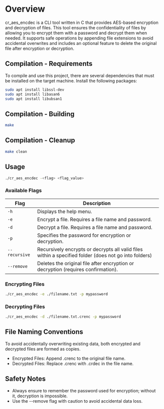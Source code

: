 # Overview
cr_aes_encdec is a CLI tool written in C that provides AES-based encryption and decryption of files. This tool ensures the confidentiality of files by allowing you to encrypt them with a password and decrypt them when needed. It supports safe operations by appending file extensions to avoid accidental overwrites and includes an optional feature to delete the original file after encryption or decryption.

## Compilation - Requirements 
To compile and use this project, there are several dependencies that must be installed on the target machine. Install the following packages:
```bash
sudo apt install libssl-dev
sudo apt install libasan6
sudo apt install libubsan1
```

## Compilation - Building
```bash
make
```
## Compilation - Cleanup
```bash
make clean
```

## Usage
```bash
./cr_aes_encdec -<flag> <flag_value> 
```
### Available Flags
| Flag       | Description                                                                 |
|------------|-----------------------------------------------------------------------------|
| `-h`      | Displays the help menu.                                                    |
| `-e`       | Encrypt a file. Requires a file name and password.                         |
| `-d`       | Decrypt a file. Requires a file name and password.                         |
| `-p`       | Specifies the password for encryption or decryption.                       |
| `--recursive` | Recursively encrypts or decrypts all valid files within a specified folder (does not go into folders) |
| `--remove` | Deletes the original file after encryption or decryption (requires confirmation). |

### Encrypting Files
```bash
./cr_aes_encdec -e ./filename.txt -p mypassword
```
### Decrypting Files
```bash
./cr_aes_encdec -d ./filename.txt.crenc -p mypassword
```

## File Naming Conventions
To avoid accidentally overwriting existing data, both encrypted and decrypted files are formed as copies.
- Encrypted Files: Append .crenc to the original file name.
- Decrypted Files: Replace .crenc with .crdec in the file name.

## Safety Notes
- Always ensure to remember the password used for encryption; without it, decryption is impossible.
- Use the --remove flag with caution to avoid accidental data loss.
